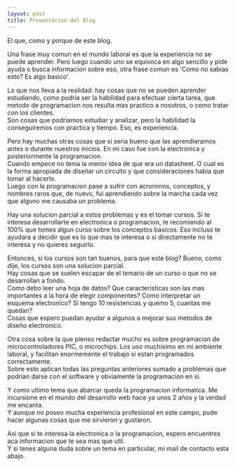 ```yaml
---
layout: post
title: Presentacion del Blog
---
```

El que, como y porque de este blog.
<!--more-->

Una frase muy comun en el mundo laboral es que la experiencia no se puede aprender. Pero luego cuando uno se equivoca en algo sencillo y pide ayuda o busca informacion sobre eso, otra frase comun es 'Como no sabias esto? Es algo basico'.

Lo que nos lleva a la realidad: hay cosas que no se pueden aprender estudiando, como podria ser la habilidad para efectuar cierta tarea, que metodo de programacion nos resulta mas practico a nosotros, o como tratar con los clientes.  
Son cosas que podriamos estudiar y analizar, pero la habilidad la conseguiremos con practica y tiempo. Eso, es experiencia.

Pero hay muchas otras cosas que si seria bueno que las aprendieramos antes o durante nuestros inicios. En mi caso fue con la electronica y posteriormente la programacion.  
Cuando empece no tenia la menor idea de que era un datasheet. O cual es la forma apropiada de diseñar un circuito y que consideraciones habia que tomar al hacerlo.  
Luego con la programacion pase a sufrir con acronimos, conceptos, y nombres raros que, de nuevo, fui aprendiendo sobre la marcha cada vez que alguno me causaba un problema.

Hay una solucion parcial a estos problemas y es el tomar cursos. Si te interesa desarrollarte en electronica o programacion, te recomiendo al 100% que tomes algun curso sobre los conceptos basicos. Eso incluso te ayudara a decidir que es lo que mas te interesa o si directamente no te interesa y no quieres seguirlo.

Entonces, si los cursos son tan buenos, para que este blog? Bueno, como dije, los cursos son una solucion parcial.  
Hay cosas que se suelen escapar de el temario de un curso o que no se desarrollan a fondo.  
Como debo leer una hoja de datos? Que caracteristicas son las mas importantes a la hora de elegir componentes? Como interpretar un esquema electronico? Si tengo 10 resistencias y quemo 5, cuantas me quedan?  
Cosas que espero puedan ayudar a algunos a mejorar sus metodos de diseño electronico.

Otra cosa sobre la que pienso redactar mucho es sobre programacion de microcontroladores PIC, o microchips. Los uso muchisimo en mi ambiente laboral, y facilitan enormemente el trabajo si estan programados correctamente.  
Sobre esto aplican todas las preguntas anteriores sumado a problemas que podrian darse con el software y obviamente la programacion en si.

Y como ultimo tema que abarcar queda la programacion informatica. Me incursione en el mundo del desarrollo web hace ya unos 2 años y la verdad me encanta.  
Y aunque no poseo mucha experiencia profesional en este campo, pude hacer algunas cosas que me sirvieron y gustaron.

Asi que si te interesa la electronica o la programacion, espero encuentres aca informacion que te sea mas que util.  
Y si tenes alguna duda sobre un tema en particular, mi mail de contacto esta abajo.